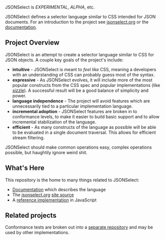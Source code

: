JSONSelect is *EXPERIMENTAL*, *ALPHA*, etc.

JSONSelect defines a selector language similar to CSS intended for
JSON documents.  For an introduction to the project see
[jsonselect.org](http://jsonselect.org) or the [documentation](https://github.com/lloyd/JSONSelect/blob/master/JSONSelect.md).

## Project Overview

JSONSelect is an attempt to create a selector language similar to
CSS for JSON objects.  A couple key goals of the project's include:

  * **intuitive** - JSONSelect is meant to *feel like* CSS, meaning a developers with an understanding of CSS can probably guess most of the syntax.
  * **expressive** - As JSONSelect evolves, it will include more of the most popular constructs from the CSS spec and popular implementations (like [sizzle](http://sizzlejs.com/)).  A successful result will be a good balance of simplicity and power.
  * **language independence** - The project will avoid features which are unnecessarily tied to a particular implementation language.
  * **incremental adoption** - JSONSelect features are broken in to conformance levels, to make it easier to build basic support and to allow incremental stabilization of the language.
  * **efficient** - As many constructs of the language as possible will be able to be evaluated in a single document traversal.  This allows for efficient stream filtering.

JSONSelect should make common operations easy, complex operations possible,
but haughtily ignore weird shit.

## What's Here

This repository is the home to many things related to JSONSelect:

  * [Documentation](https://github.com/lloyd/JSONSelect/blob/master/JSONSelect.md) which describes the language
  * The [jsonselect.org](http://jsonselect.org) [site source](https://github.com/lloyd/JSONSelect/blob/master/site/)
  * A [reference implementation](https://github.com/lloyd/JSONSelect/blob/master/src/jsonselect.js) in JavaScript

## Related projects

Conformance tests are broken out into a [separate
repository](https://github.com/lloyd/JSONSelectTests) and may be used
by other implementations.

